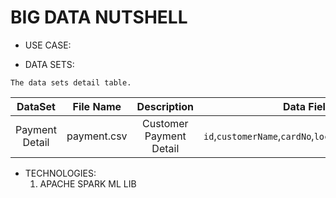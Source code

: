 # BIG DATA NUTSHELL

- USE CASE:


- DATA SETS:
```
The data sets detail table.
```
| DataSet        | File Name            | Description  | Data Fields                                       |
|:--------------:|:--------------------:|:------------:|:-------------------------------------------------:|
| Payment Detail| payment.csv | Customer Payment Detail |`id`,`customerName`,`cardNo`,`localtion`,`amount`,`time`| 


- TECHNOLOGIES:
  1. APACHE SPARK ML LIB
   
    